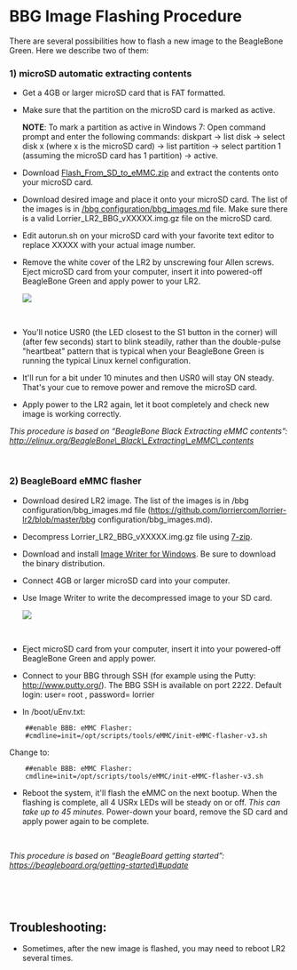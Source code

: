 BBG Image Flashing Procedure
============================

There are several possibilities how to flash a new image to the BeagleBone
Green. Here we describe two of them:

### 1) microSD automatic extracting contents

-   Get a 4GB or larger microSD card that is FAT formatted.

-   Make sure that the partition on the microSD card is marked as active.

    **NOTE**: To mark a partition as active in Windows 7: Open command prompt
    and enter the following commands: diskpart -\> list disk -\> select disk x
    (where x is the microSD card) -\> list partition -\> select partition 1
    (assuming the microSD card has 1 partition) -\> active.

-   Download
    [Flash\_From\_SD\_to\_eMMC.zip](https://drive.google.com/open?id=0B2d6XCsqk9PSREFxVFRpUG5MNTA)
    and extract the contents onto your microSD card.

-   Download desired image and place it onto your microSD card. The list of the
    images is in [/bbg
    configuration/bbg\_images.md](https://github.com/lorriercom/lorrier-lr2/blob/master/bbg%20configuration/bbg_images.md)
    file. Make sure there is a valid Lorrier\_LR2\_BBG\_vXXXXX.img.gz file on
    the microSD card.

-   Edit autorun.sh on your microSD card with your favorite text editor to
    replace XXXXX with your actual image number.

-   Remove the white cover of the LR2 by unscrewing four Allen screws. Eject
    microSD card from your computer, insert it into powered-off BeagleBone Green
    and apply power to your LR2.

    ![](https://abload.de/img/img_1809f2sp0.jpg)

 

-   You'll notice USR0 (the LED closest to the S1 button in the corner) will
    (after few seconds) start to blink steadily, rather than the double-pulse
    "heartbeat" pattern that is typical when your BeagleBone Green is running
    the typical Linux kernel configuration.

-   It'll run for a bit under 10 minutes and then USR0 will stay ON steady.
    That's your cue to remove power and remove the microSD card.

-   Apply power to the LR2 again, let it boot completely and check new image is
    working correctly.

*This procedure is based on “BeagleBone Black Extracting eMMC contents”:
http://elinux.org/BeagleBone\_Black\_Extracting\_eMMC\_contents*

 

### 2) BeagleBoard eMMC flasher

-   Download desired LR2 image. The list of the images is in /bbg
    configuration/bbg\_images.md file
    (https://github.com/lorriercom/lorrier-lr2/blob/master/bbg
    configuration/bbg\_images.md).

-   Decompress Lorrier\_LR2\_BBG\_vXXXXX.img.gz file using
    [7-zip](http://www.7-zip.org/download.html).

-   Download and install [Image Writer for
    Windows](https://sourceforge.net/projects/win32diskimager/files/latest/download).
    Be sure to download the binary distribution.

-   Connect 4GB or larger microSD card into your computer.

-   Use Image Writer to write the decompressed image to your SD card.

    ![](https://beagleboard.org/static/images/write-latestimage.png)

 

-   Eject microSD card from your computer, insert it into your powered-off
    BeagleBone Green and apply power.

-   Connect to your BBG through SSH (for example using the Putty:
    http://www.putty.org/). The BBG SSH is available on port 2222. Default
    login: user= root , password= lorrier

-   In /boot/uEnv.txt:

~~~~~~~~~~~~~~~~~~~~~~~~~~~~~~~~~~~~~~~~~~~~~~~~~~~~~~~~~~~~~~~~~~~~~~~~~~~~~~~~
    ##enable BBB: eMMC Flasher:
    #cmdline=init=/opt/scripts/tools/eMMC/init-eMMC-flasher-v3.sh
~~~~~~~~~~~~~~~~~~~~~~~~~~~~~~~~~~~~~~~~~~~~~~~~~~~~~~~~~~~~~~~~~~~~~~~~~~~~~~~~

Change to:

~~~~~~~~~~~~~~~~~~~~~~~~~~~~~~~~~~~~~~~~~~~~~~~~~~~~~~~~~~~~~~~~~~~~~~~~~~~~~~~~
    ##enable BBB: eMMC Flasher:
    cmdline=init=/opt/scripts/tools/eMMC/init-eMMC-flasher-v3.sh
~~~~~~~~~~~~~~~~~~~~~~~~~~~~~~~~~~~~~~~~~~~~~~~~~~~~~~~~~~~~~~~~~~~~~~~~~~~~~~~~

-   Reboot the system, it'll flash the eMMC on the next bootup. When the
    flashing is complete, all 4 USRx LEDs will be steady on or off. *This can
    take up to 45 minutes.* Power-down your board, remove the SD card and apply
    power again to be complete.

 

*This procedure is based on “BeagleBoard getting started”:
https://beagleboard.org/getting-started\#update*

 

 

Troubleshooting:
----------------

-   Sometimes, after the new image is flashed, you may need to reboot LR2
    several times.
